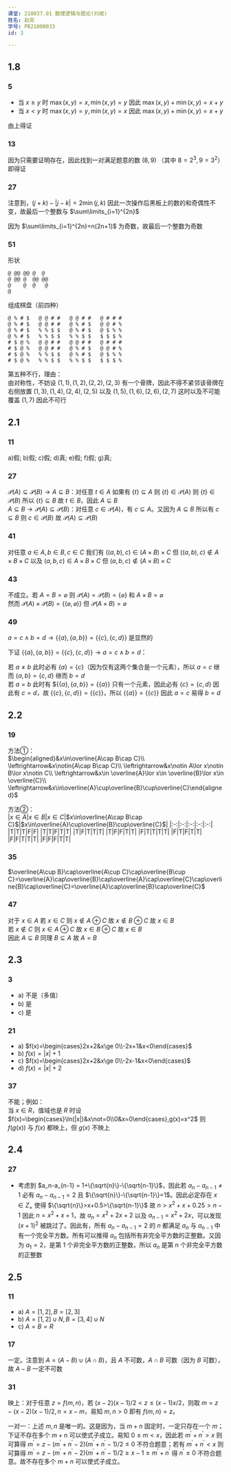 ```yaml
---
课堂: 210037.01 数理逻辑与图论(刘斌)  
姓名: 赵奕  
学号: PB21000033  
id: 3

---
```

## 1.8
### 5
- 当 $x\ge y$ 时 $\max(x,y)=x,\min(x,y)=y$ 因此 $\max(x,y)+\min(x,y)=x+y$
- 当 $x<y$ 时 $\max(x,y)=y,\min(x,y)=x$ 因此 $\max(x,y)+\min(x,y)=x+y$

由上得证
### 13
因为只需要证明存在，因此找到一对满足题意的数 $(8,9)$ （其中 $8=2^3,9=3^2$） 即得证
### 27
注意到，$(j+k)-|j-k|=2\min(j,k)$ 因此一次操作后黑板上的数的和奇偶性不变，故最后一个整数与 $\sum\limits_{i=1}^{2n}$ 

因为 $\sum\limits_{i=1}^{2n}=n(2n+1)$ 为奇数，故最后一个整数为奇数
### 51
形状
```plain
@ @@ @@ @  @
@ @@ @  @@ @@
@    @  @   @
@
```
组成棋盘（前四种）
```plain
@ % # $   @ @ # #   @ @ # #   @ # # #
@ % # $   @ @ # #   @ % # $   @ @ # %
@ % # $   % % $ $   @ % # $   @ $ % %
@ % # $   % % $ $   % % $ $   $ $ $ %
# $ @ %   @ @ # #   @ @ # #   @ # # #
# $ @ %   @ @ # #   @ % # $   @ @ # %
# $ @ %   % % $ $   @ % # $   @ $ % %
# $ @ %   % % $ $   % % $ $   $ $ $ %
```
第五种不行，理由：  
由对称性，不妨设 $(1,1),(1,2),(2,2),(2,3)$ 有一个骨牌，因此不得不紧邻该骨牌在右侧放置 $(1,3),(1,4),(2,4),(2,5)$ 以及 $(1,5),(1,6),(2,6),(2,7)$ 这时以及不可能覆盖 $(1,7)$ 因此不可行
## 2.1
### 11
a)假; b)假; c)假; d)真; e)假; f)假; g)真; 
### 27
$\mathcal{P}(A)\subseteq \mathcal{P}(B)\rightarrow A\subseteq B$：对任意 $t\in A$ 如果有 $\{t\}\subseteq A$ 则 $\{t\}\in\mathcal{P}(A)$ 则 $\{t\}\in\mathcal{P}(B)$ 所以 $\{t\}\subseteq B$ 故 $t\in B$，因此 $A\subseteq B$  
$A\subseteq B\rightarrow\mathcal{P}(A)\subseteq \mathcal{P}(B)$：对任意 $c\in \mathcal{P}(A)$，有 $c\subseteq A$。又因为 $A\subseteq B$ 所以有 $c\subseteq B$ 则 $c\in\mathcal{P}(B)$ 故 $\mathcal{P}(A)\subseteq \mathcal{P}(B)$
### 41
对任意 $a\in A,b\in B,c\in C$ 我们有 $((a,b),c)\in (A\times B)\times C$ 但 $((a,b),c)\notin A\times B\times C$ 以及 $(a,b,c)\in A\times B\times C$ 但 $(a,b,c)\notin (A\times B)\times C$
### 43
不成立。若 $A=B=\varnothing$ 则 $\mathcal{P}(A)=\mathcal{P}(B)=\{\varnothing\}$ 和 $A\times B=\varnothing$  
然而 $\mathcal{P}(A)\times \mathcal{P}(B)=\{(\varnothing,\varnothing)\}$ 但 $\mathcal{P}(A\times B)=\varnothing$
### 49
$a=c\land b=d\rightarrow \{\{a\},\{a,b\}\}=\{\{c\},\{c,d\}\}$ 是显然的

下证 $\{\{a\},\{a,b\}\}=\{\{c\},\{c,d\}\}\rightarrow a=c\land b=d$：

若 $a\not= b$ 此时必有 $\{a\}=\{c\}$（因为仅有这两个集合是一个元素），所以 $a=c$ 继而 $\{a,b\}=\{c,d\}$ 继而 $b=d$  
若 $a=b$ 此时有 $$\{\{a\},\{a,b\}\}=\{\{a\}\}$ 只有一个元素，因此必有 $\{c\}=\{c,d\}$ 因此有 $c=d$，故 $\{\{c\},\{c,d\}\}=\{\{c\}\}$，所以 $\{\{a\}\}=\{\{c\}\}$ 因此 $a=c$ 易得 $b=d$

## 2.2
### 19
方法①：  
$\begin{aligned}&x\in\overline{A\cap B\cap C}\\ \leftrightarrow&x\notin{A\cap B\cap C}\\ \leftrightarrow&x\notin A\lor x\notin B\lor x\notin C\\ \leftrightarrow&x\in \overline{A}\lor x\in \overline{B}\lor x\in \overline{C}\\ \leftrightarrow&x\in\overline{A}\cup\overline{B}\cup\overline{C}\end{aligned}$

方法②：  
|$x\in A$|$x\in B$|$x\in C$|$x\in\overline{A\cap B\cap C}$|$x\in\overline{A}\cup\overline{B}\cup\overline{C}$|
|:-:|:-:|:-:|:-:|:-:|
|T|T|T|F|F|
|T|T|F|T|T|
|T|F|T|T|T|
|T|F|F|T|T|
|F|T|T|T|T|
|F|T|F|T|T|
|F|F|T|T|T|
|F|F|F|T|T|
### 35
$\overline{A\cup B}\cap\overline{A\cup C}\cap\overline{B\cup C}=\overline{A}\cap\overline{B}\cap\overline{A}\cap\overline{C}\cap\overline{B}\cap\overline{C}=\overline{A}\cap\overline{B}\cap\overline{C}$
### 47
对于 $x\in A$ 若 $x\in C$ 则 $x\notin A\oplus C$ 故 $x\notin B\oplus C$ 故 $x\in B$  
若 $x\notin C$ 则 $x\in A\oplus C$ 故 $x\in B\oplus C$ 故 $x\in B$  
因此 $A\subseteq B$ 同理 $B\subseteq A$ 故 $A=B$

## 2.3
### 3
- a) 不是（多值）
- b) 是
- c) 是

### 21
- a) $f(x)=\begin{cases}2x+2&x\ge 0\\-2x+1&x<0\end{cases}$
- b) $f(x)=|x|+1$
- c) $f(x)=\begin{cases}2x+2&x\ge 0\\-2x-1&x<0\end{cases}$
- d) $f(x)=|x|+2$

### 37
不能；例如：  
当 $x\in R$，值域也是 $R$ 时设 $f(x)=\begin{cases}\ln(|x|)&x\not=0\\0&x=0\end{cases},g(x)=x^2$ 则 $f(g(x))$ 与 $f(x)$ 都映上，但 $g(x)$ 不映上
## 2.4
### 27
- 考虑到 $a_n-a_{n-1} = 1+\{\sqrt{n}\}-\{\sqrt{n-1}\}$，因此若 $a_n-a_{n-1}\not=1$ 必有 $a_n-a_{n-1}=2$ 且 $\{\sqrt{n}\}-\{\sqrt{n-1}\}=1$。因此必定存在 $x\in Z_+$ 使得 $\{\sqrt{n}\}>x+0.5>\{\sqrt{n-1}\}$ 故 $n>x^2+x+0.25>n-1$ 因此 $n=x^2+x+1$，故 $a_n=x^2+2x+2$ 以及 $a_{n-1}=x^2+2x$，可以发现 $(x+1)^2$ 被跳过了。因此有，所有 $a_n-a_{n-1}=2$ 的 $n$ 都满足 $a_n$ 与 $a_{n-1}$ 中有一个完全平方数。所有可以推得 $a_n$ 包括所有非完全平方数的正整数。又因为 $a_1=2$，是第 1 个非完全平方数的正整数，所以 $a_n$ 是第 n 个非完全平方数的正整数

## 2.5
### 11
- a) $A=[1,2],B=[2,3]$
- b) $A=[1,2]\cup N,B=[3,4]\cup N$
- c) $A=B=R$
### 17
一定。注意到 $A=(A-B)\cup(A\cap B)$，且 $A$ 不可数，$A\cap B$ 可数（因为 $B$ 可数），故 $A-B$ 一定不可数
### 31
映上：对于任意 $z=f(m,n)$，若 $(x-2)(x-1)/2 < z \le (x-1)x/2$，则取 $m=z-(x-2)(x-1)/2,n=x-m$，易知 $m,n>0$ 即有 $f(m,n)=z$。

一对一：上述 $m,n$ 是唯一的。这是因为，当 $m+n$ 固定时，一定只存在一个 $m$；  
下证不存在多个 $m+n$ 可以使式子成立。易知 $0\le m<x$，因此若 $m^\prime+n^\prime>x$ 则可算得 $m^\prime=z-(m^\prime+n^\prime-2)(m^\prime+n^\prime-1)/2\le 0$ 不符合题意；若有 $m^\prime+n^\prime<x$ 则可算得 $m^\prime=z-(m^\prime+n^\prime-2)(m^\prime+n^\prime-1)/2\ge x-1\ge m^\prime+n^\prime$ 得 $n^\prime\le 0$ 不符合题意。故不存在多个 $m+n$ 可以使式子成立。